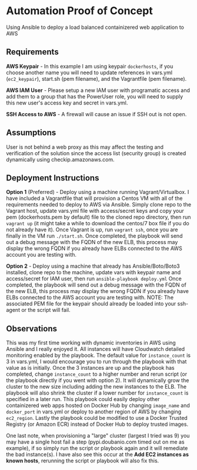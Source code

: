 # Automation Proof of Concept
Using Ansible to deploy a load balanced containizered web application to AWS

## Requirements
**AWS Keypair** - In this example I am using keypair `dockerhosts`, if you choose another name you will need to update references in vars.yml (`ec2_keypair`), start.sh (pem filename), and the Vagrantfile (pem filename).

**AWS IAM User** - Please setup a new IAM user with programatic access and add them to a group that has the PowerUser role, you will need to supply this new user's access key and secret in vars.yml.

**SSH Access to AWS** - A firewall will cause an issue if SSH out is not open.

## Assumptions
User is not behind a web proxy as this may affect the testing and verification of the solution since the access list (security group) is created dynamically using checkip.amazonaws.com.
## Deployment Instructions
**Option 1** (Preferred) - Deploy using a machine running Vagrant/Virtualbox.  I have included a Vagrantfile that will provision a Centos VM with all of the requirements needed to deploy to AWS via Ansible.  Simply clone repo to the Vagrant host, update vars.yml file with access/secret keys and copy your pem (dockerhosts.pem by default) file to the cloned repo directory, then run `vagrant up` (it might take a while to download the centos/7 box file if you do not already have it).   Once Vagrant is up, run `vagrant ssh`, once you are finally in the VM run `./start.sh`.  Once completed, the playbook will send out a debug message with the FQDN of the new ELB, this process may display the wrong FQDN if you already have ELBs connected to the AWS account you are testing with.

**Option 2** - Deploy using a machine that already has Ansible/Boto/Boto3 installed, clone repo to the machine, update vars with keypair name and access/secret for IAM user, then run `ansible-playbook deploy.yml`  Once completed, the playbook will send out a debug message with the FQDN of the new ELB, this process may display the wrong FQDN if you already have ELBs connected to the AWS account you are testing with. NOTE: The associated PEM file for the keypair should already be loaded into your ssh-agent or the script will fail.

## Observations
This was my first time working with dynamic inventories in AWS using Ansible and I really enjoyed it.  All instances will have Cloudwatch detailed monitoring enabled by the playbook. The default value for `instance_count` is 3 in vars.yml, I would encourage you to run through the playbook with that value as is initially.  Once the 3 instances are up and the playbook has completed, change `instance_count` to a higher number and rerun script (or the playbook directly if you went with option 2).  It will dynamically grow the cluster to the new size including adding the new instances to the ELB.  The playbook will also shrink the cluster if a lower number for `instance_count` is specified in a later run. This playbook could easily deploy other containizered web apps hosted on Docker Hub by changing `image_name` and `docker_port` in vars.yml or deploy to another region of AWS by changing `ec2_region`.   Lastly the playbook could be modified to use a Docker Trusted Registry (or Amazon ECR) instead of Docker Hub to deploy trusted images.

One last note, when provisioning a "large" cluster (largest I tried was 9) you may have a single host fail a step (pypi.doubanio.com timed out on me as example), if so simply run the script or playbook again and it will remediate the bad instance(s).  I have also see this occur at the **Add EC2 instances as known hosts**, rerunning the script or playbook will also fix this.
